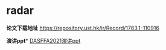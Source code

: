 # radar
**论文下载地址** https://repository.ust.hk/ir/Record/1783.1-110916  

**演讲ppt*** 
[DASFFA2021演讲ppt](/DASFAA2021.pptx)
